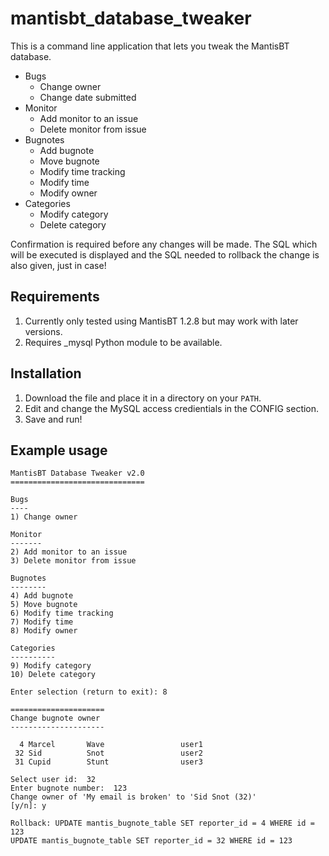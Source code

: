 # mantisbt_database_tweaker

This is a command line application that lets you tweak the MantisBT database.

- Bugs
    - Change owner
    - Change date submitted
- Monitor
    - Add monitor to an issue
    - Delete monitor from issue
- Bugnotes
    - Add bugnote
    - Move bugnote
    - Modify time tracking
    - Modify time
    - Modify owner
- Categories
    - Modify category
    - Delete category

Confirmation is required before any changes will be made. The SQL which will
be executed is displayed and the SQL needed to rollback the change is also
given, just in case!


## Requirements
1. Currently only tested using MantisBT 1.2.8 but may work with later versions.
1. Requires _mysql Python module to be available.

## Installation
1. Download the file and place it in a directory on your `PATH`.
1. Edit and change the MySQL access credientials in the CONFIG section.
1. Save and run!

## Example usage
```
MantisBT Database Tweaker v2.0
==============================

Bugs
----
1) Change owner

Monitor
-------
2) Add monitor to an issue
3) Delete monitor from issue

Bugnotes
--------
4) Add bugnote
5) Move bugnote
6) Modify time tracking
7) Modify time
8) Modify owner

Categories
----------
9) Modify category
10) Delete category

Enter selection (return to exit): 8

=====================
Change bugnote owner
---------------------

  4 Marcel       Wave                 user1
 32 Sid          Snot                 user2
 31 Cupid        Stunt                user3

Select user id:  32
Enter bugnote number:  123
Change owner of 'My email is broken' to 'Sid Snot (32)'
[y/n]: y

Rollback: UPDATE mantis_bugnote_table SET reporter_id = 4 WHERE id = 123
UPDATE mantis_bugnote_table SET reporter_id = 32 WHERE id = 123
```


